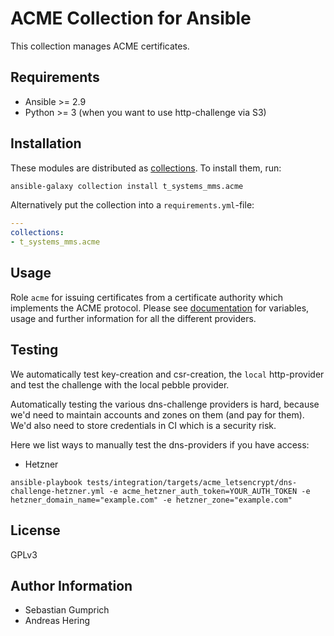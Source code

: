 # ACME Collection for Ansible

This collection manages ACME certificates.

## Requirements
* Ansible >= 2.9
* Python >= 3 (when you want to use http-challenge via S3)

## Installation

These modules are distributed as [collections](https://docs.ansible.com/ansible/latest/user_guide/collections_using.html).
To install them, run:

```bash
ansible-galaxy collection install t_systems_mms.acme
```

Alternatively put the collection into a `requirements.yml`-file:

```yaml
---
collections:
- t_systems_mms.acme
```

## Usage

Role `acme` for issuing certificates from a certificate authority which implements the ACME protocol.
Please see [documentation](docs/role-acme.md) for variables, usage and further information for all the different providers.

## Testing

We automatically test key-creation and csr-creation, the `local` http-provider and test the challenge with the local pebble provider.

Automatically testing the various dns-challenge providers is hard, because we'd need to maintain accounts and zones on them (and pay for them). We'd also need to store credentials in CI which is a security risk.

Here we list ways to manually test the dns-providers if you have access:

* Hetzner

```
ansible-playbook tests/integration/targets/acme_letsencrypt/dns-challenge-hetzner.yml -e acme_hetzner_auth_token=YOUR_AUTH_TOKEN -e hetzner_domain_name="example.com" -e hetzner_zone="example.com"
```

## License

GPLv3

## Author Information

* Sebastian Gumprich
* Andreas Hering
